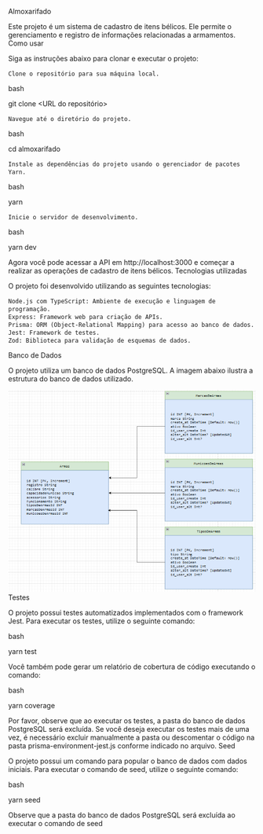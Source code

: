 Almoxarifado

Este projeto é um sistema de cadastro de itens bélicos. Ele permite o gerenciamento e registro de informações relacionadas a armamentos.
Como usar

Siga as instruções abaixo para clonar e executar o projeto:

    Clone o repositório para sua máquina local.

bash

git clone <URL do repositório>

    Navegue até o diretório do projeto.

bash

cd almoxarifado

    Instale as dependências do projeto usando o gerenciador de pacotes Yarn.

bash

yarn

    Inicie o servidor de desenvolvimento.

bash

yarn dev

Agora você pode acessar a API em http://localhost:3000 e começar a realizar as operações de cadastro de itens bélicos.
Tecnologias utilizadas

O projeto foi desenvolvido utilizando as seguintes tecnologias:

    Node.js com TypeScript: Ambiente de execução e linguagem de programação.
    Express: Framework web para criação de APIs.
    Prisma: ORM (Object-Relational Mapping) para acesso ao banco de dados.
    Jest: Framework de testes.
    Zod: Biblioteca para validação de esquemas de dados.

Banco de Dados

O projeto utiliza um banco de dados PostgreSQL. A imagem abaixo ilustra a estrutura do banco de dados utilizado.

![BD](image.png)
Testes

O projeto possui testes automatizados implementados com o framework Jest. Para executar os testes, utilize o seguinte comando:

bash

yarn test

Você também pode gerar um relatório de cobertura de código executando o comando:

bash

yarn coverage

Por favor, observe que ao executar os testes, a pasta do banco de dados PostgreSQL será excluída. Se você deseja executar os testes mais de uma vez, é necessário excluir manualmente a pasta ou descomentar o código na pasta prisma-environment-jest.js conforme indicado no arquivo.
Seed

O projeto possui um comando para popular o banco de dados com dados iniciais. Para executar o comando de seed, utilize o seguinte comando:

bash

yarn seed

Observe que a pasta do banco de dados PostgreSQL será excluída ao executar o comando de seed
